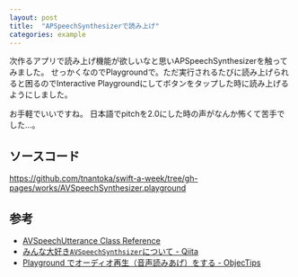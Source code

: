 ```yaml
---
layout: post
title:  "APSpeechSynthesizerで読み上げ"
categories: example
---
```


次作るアプリで読み上げ機能が欲しいなと思いAPSpeechSynthesizerを触ってみました。
せっかくなのでPlaygroundで。ただ実行されるたびに読み上げられると困るのでInteractive Playgroundにしてボタンをタップした時に読み上げるようにしました。

お手軽でいいですね。
日本語でpitchを2.0にした時の声がなんか怖くて苦手でした…。

## ソースコード

<https://github.com/tnantoka/swift-a-week/tree/gh-pages/works/AVSpeechSynthesizer.playground>

## 参考

- [AVSpeechUtterance Class Reference](https://developer.apple.com/library/ios/documentation/AVFoundation/Reference/AVSpeechUtterance_Ref/)
- [みんな大好き`AVSpeechSynthsizer`について - Qiita](http://qiita.com/ushisantoasobu/items/569e04b3dd49826c797f)  
- [Playground でオーディオ再生（音声読みあげ）をする - ObjecTips](http://koze.hatenablog.jp/entry/2016/04/08/090000)

